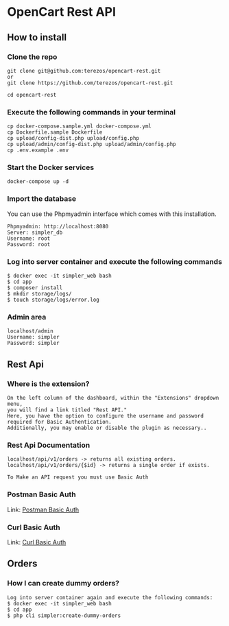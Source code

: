 # OpenCart Rest API

## How to install

### Clone the repo
```
git clone git@github.com:terezos/opencart-rest.git
or
git clone https://github.com/terezos/opencart-rest.git

cd opencart-rest
```

### Execute the following commands in your terminal
```
cp docker-compose.sample.yml docker-compose.yml
cp Dockerfile.sample Dockerfile
cp upload/config-dist.php upload/config.php
cp upload/admin/config-dist.php upload/admin/config.php
cp .env.example .env
```

### Start the Docker services
```
docker-compose up -d
```

### Import the database
You can use the Phpmyadmin interface which comes with this installation.
```
Phpmyadmin: http://localhost:8080
Server: simpler_db
Username: root
Password: root
```

### Log into server container and execute the following commands 
```
$ docker exec -it simpler_web bash
$ cd app
$ composer install
$ mkdir storage/logs/
$ touch storage/logs/error.log 
```

### Admin area
```
localhost/admin
Username: simpler
Password: simpler
```

## Rest Api
### Where is the extension?
```
On the left column of the dashboard, within the "Extensions" dropdown menu,
you will find a link titled "Rest API."
Here, you have the option to configure the username and password required for Basic Authentication.
Additionally, you may enable or disable the plugin as necessary..
```
### Rest Api Documentation
```
localhost/api/v1/orders -> returns all existing orders.
localhost/api/v1/orders/{$id} -> returns a single order if exists.

To Make an API request you must use Basic Auth
```
### Postman Basic Auth
Link: [Postman Basic Auth](https://learning.postman.com/docs/sending-requests/authorization/authorization-types/)
### Curl Basic Auth
Link: [Curl Basic Auth](https://dev.to/lucasg/how-to-use-basic-authentication-with-curl-1j6j)

## Orders
### How I can create dummy orders?
```
Log into server container again and execute the following commands:
$ docker exec -it simpler_web bash
$ cd app
$ php cli simpler:create-dummy-orders
```